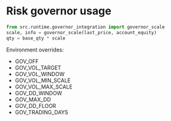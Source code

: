 # Risk governor usage

```python
from src.runtime.governor_integration import governor_scale
scale, info = governor_scale(last_price, account_equity)
qty = base_qty * scale
```

Environment overrides:
- GOV_OFF
- GOV_VOL_TARGET
- GOV_VOL_WINDOW
- GOV_VOL_MIN_SCALE
- GOV_VOL_MAX_SCALE
- GOV_DD_WINDOW
- GOV_MAX_DD
- GOV_DD_FLOOR
- GOV_TRADING_DAYS